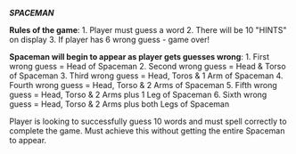 ***SPACEMAN***

**Rules of the game**:
	1. Player must guess a word
	2. There will be 10 "HINTS" on display
	3. If player has 6 wrong guess - game over!

**Spaceman will begin to appear as player gets guesses wrong**:
	1. First wrong guess = Head of Spaceman
	2. Second wrong guess = Head & Torso of Spaceman
	3. Third wrong guess = Head, Toros & 1 Arm of Spaceman
	4. Fourth wrong guess = Head, Torso & 2 Arms of Spaceman
	5. Fifth wrong guess = Head, Torso & 2 Arms plus 1 Leg of Spaceman
	6. Sixth wrong guess = Head, Torso & 2 Arms plus both Legs of Spaceman

Player is looking to successfully guess 10 words and must spell correctly to complete the game. Must achieve this without getting the entire Spaceman to appear.